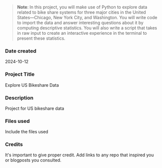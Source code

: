 >**Note**: In this project, you will make use of Python to explore data related to bike share systems for three major cities in the United States—Chicago, New York City, and Washington. You will write code to import the data and answer interesting questions about it by computing descriptive statistics. You will also write a script that takes in raw input to create an interactive experience in the terminal to present these statistics.

### Date created
2024-10-12

### Project Title
Explore US Bikeshare Data

### Description
Project for US bikeshare data

### Files used
Include the files used

### Credits
It's important to give proper credit. Add links to any repo that inspired you or blogposts you consulted.

